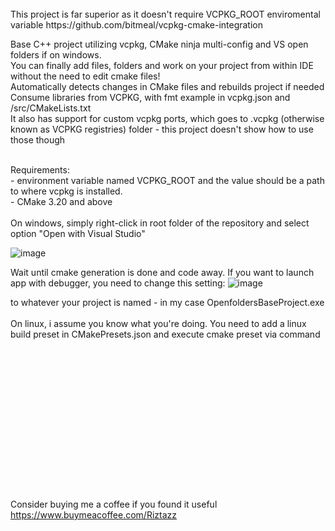 
<br>
This project is far superior as it doesn't require VCPKG_ROOT enviromental variable https://github.com/bitmeal/vcpkg-cmake-integration

Base C++ project utilizing vcpkg, CMake ninja multi-config and VS open folders if on windows.<br>
You can finally add files, folders and work on your project from within IDE without the need to edit cmake files!<br>
Automatically detects changes in CMake files and rebuilds project if needed<br>
Consume libraries from VCPKG, with fmt example in vcpkg.json and /src/CMakeLists.txt<br>
It also has support for custom vcpkg ports, which goes to .vcpkg (otherwise known as VCPKG registries) folder - this project doesn't show how to use those though


<br>
Requirements:<br>
- environment variable named VCPKG_ROOT and the value should be a path to where vcpkg is installed.<br>
- CMake 3.20 and above<br>
<br>
On windows, simply right-click in root folder of the repository and select option "Open with Visual Studio"<br>


![image](https://user-images.githubusercontent.com/16348711/182658136-1b918d5b-2d47-4a8a-8b07-431b2d32849f.png)

Wait until cmake generation is done and code away. If you want to launch app with debugger, you need to change this setting:
![image](https://user-images.githubusercontent.com/16348711/182663696-521f24f1-4e01-47c5-b6bd-8ef8e5e7acc9.png)

to whatever your project is named - in my case OpenfoldersBaseProject.exe<br>
<br>
On linux, i assume you know what you're doing. You need to add a linux build preset in CMakePresets.json and execute cmake preset via command
<br>
<br>
<br>
<br>
<br>
<br>
<br>
<br>
<br>
<br>
<br>
<br>
<br>
<br>
<br>
<br>
Consider buying me a coffee if you found it useful<br>
https://www.buymeacoffee.com/Riztazz 

